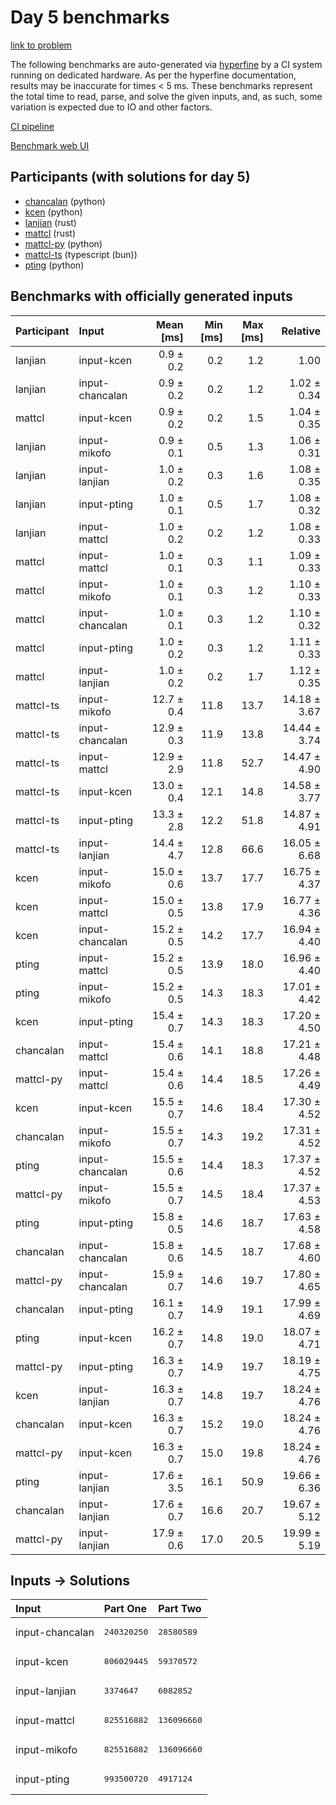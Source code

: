 # Day 5 benchmarks

[link to problem](https://adventofcode.com/2023/day/5)

The following benchmarks are auto-generated via
[hyperfine](https://github.com/sharkdp/hyperfine) by a CI system running on
dedicated hardware. As per the hyperfine documentation, results may be
inaccurate for times < 5 ms. These benchmarks represent the total time to read,
parse, and solve the given inputs, and, as such, some variation is expected due
to IO and other factors.

[CI pipeline](http://ci.papercode.net:8080/teams/main/pipelines/aoc2023)

[Benchmark web UI](https://aoc.ancalagon.black)


## Participants (with solutions for day 5)

- [chancalan](https://github.com/chancalan/aoc2023) (python)
- [kcen](https://github.com/kcen/aoc2023) (python)
- [lanjian](https://github.com/lanjian/aoc-2023) (rust)
- [mattcl](https://github.com/mattcl/aoc2023) (rust)
- [mattcl-py](https://github.com/mattcl/aoc2023-py) (python)
- [mattcl-ts](https://github.com/mattcl/aoc2023-js) (typescript (bun))
- [pting](https://github.com/pting/aoc2023) (python)


## Benchmarks with officially generated inputs

| Participant | Input | Mean [ms] | Min [ms] | Max [ms] | Relative |
|:---|:---|---:|---:|---:|---:|
| lanjian | input-kcen | 0.9 ± 0.2 | 0.2 | 1.2 | 1.00 |
| lanjian | input-chancalan | 0.9 ± 0.2 | 0.2 | 1.2 | 1.02 ± 0.34 |
| mattcl | input-kcen | 0.9 ± 0.2 | 0.2 | 1.5 | 1.04 ± 0.35 |
| lanjian | input-mikofo | 0.9 ± 0.1 | 0.5 | 1.3 | 1.06 ± 0.31 |
| lanjian | input-lanjian | 1.0 ± 0.2 | 0.3 | 1.6 | 1.08 ± 0.35 |
| lanjian | input-pting | 1.0 ± 0.1 | 0.5 | 1.7 | 1.08 ± 0.32 |
| lanjian | input-mattcl | 1.0 ± 0.2 | 0.2 | 1.2 | 1.08 ± 0.33 |
| mattcl | input-mattcl | 1.0 ± 0.1 | 0.3 | 1.1 | 1.09 ± 0.33 |
| mattcl | input-mikofo | 1.0 ± 0.1 | 0.3 | 1.2 | 1.10 ± 0.33 |
| mattcl | input-chancalan | 1.0 ± 0.1 | 0.3 | 1.2 | 1.10 ± 0.32 |
| mattcl | input-pting | 1.0 ± 0.2 | 0.3 | 1.2 | 1.11 ± 0.33 |
| mattcl | input-lanjian | 1.0 ± 0.2 | 0.2 | 1.7 | 1.12 ± 0.35 |
| mattcl-ts | input-mikofo | 12.7 ± 0.4 | 11.8 | 13.7 | 14.18 ± 3.67 |
| mattcl-ts | input-chancalan | 12.9 ± 0.3 | 11.9 | 13.8 | 14.44 ± 3.74 |
| mattcl-ts | input-mattcl | 12.9 ± 2.9 | 11.8 | 52.7 | 14.47 ± 4.90 |
| mattcl-ts | input-kcen | 13.0 ± 0.4 | 12.1 | 14.8 | 14.58 ± 3.77 |
| mattcl-ts | input-pting | 13.3 ± 2.8 | 12.2 | 51.8 | 14.87 ± 4.91 |
| mattcl-ts | input-lanjian | 14.4 ± 4.7 | 12.8 | 66.6 | 16.05 ± 6.68 |
| kcen | input-mikofo | 15.0 ± 0.6 | 13.7 | 17.7 | 16.75 ± 4.37 |
| kcen | input-mattcl | 15.0 ± 0.5 | 13.8 | 17.9 | 16.77 ± 4.36 |
| kcen | input-chancalan | 15.2 ± 0.5 | 14.2 | 17.7 | 16.94 ± 4.40 |
| pting | input-mattcl | 15.2 ± 0.5 | 13.9 | 18.0 | 16.96 ± 4.40 |
| pting | input-mikofo | 15.2 ± 0.5 | 14.3 | 18.3 | 17.01 ± 4.42 |
| kcen | input-pting | 15.4 ± 0.7 | 14.3 | 18.3 | 17.20 ± 4.50 |
| chancalan | input-mattcl | 15.4 ± 0.6 | 14.1 | 18.8 | 17.21 ± 4.48 |
| mattcl-py | input-mattcl | 15.4 ± 0.6 | 14.4 | 18.5 | 17.26 ± 4.49 |
| kcen | input-kcen | 15.5 ± 0.7 | 14.6 | 18.4 | 17.30 ± 4.52 |
| chancalan | input-mikofo | 15.5 ± 0.7 | 14.3 | 19.2 | 17.31 ± 4.52 |
| pting | input-chancalan | 15.5 ± 0.6 | 14.4 | 18.3 | 17.37 ± 4.52 |
| mattcl-py | input-mikofo | 15.5 ± 0.7 | 14.5 | 18.4 | 17.37 ± 4.53 |
| pting | input-pting | 15.8 ± 0.5 | 14.6 | 18.7 | 17.63 ± 4.58 |
| chancalan | input-chancalan | 15.8 ± 0.6 | 14.5 | 18.7 | 17.68 ± 4.60 |
| mattcl-py | input-chancalan | 15.9 ± 0.7 | 14.6 | 19.7 | 17.80 ± 4.65 |
| chancalan | input-pting | 16.1 ± 0.7 | 14.9 | 19.1 | 17.99 ± 4.69 |
| pting | input-kcen | 16.2 ± 0.7 | 14.8 | 19.0 | 18.07 ± 4.71 |
| mattcl-py | input-pting | 16.3 ± 0.7 | 14.9 | 19.7 | 18.19 ± 4.75 |
| kcen | input-lanjian | 16.3 ± 0.7 | 14.8 | 19.7 | 18.24 ± 4.76 |
| chancalan | input-kcen | 16.3 ± 0.7 | 15.2 | 19.0 | 18.24 ± 4.76 |
| mattcl-py | input-kcen | 16.3 ± 0.7 | 15.0 | 19.8 | 18.24 ± 4.76 |
| pting | input-lanjian | 17.6 ± 3.5 | 16.1 | 50.9 | 19.66 ± 6.36 |
| chancalan | input-lanjian | 17.6 ± 0.7 | 16.6 | 20.7 | 19.67 ± 5.12 |
| mattcl-py | input-lanjian | 17.9 ± 0.6 | 17.0 | 20.5 | 19.99 ± 5.19 |


## Inputs -> Solutions

| Input | Part One | Part Two |
|:---|:---|:---|
|input-chancalan|<pre>240320250</pre>|<pre>28580589</pre>|
|input-kcen|<pre>806029445</pre>|<pre>59370572</pre>|
|input-lanjian|<pre>3374647</pre>|<pre>6082852</pre>|
|input-mattcl|<pre>825516882</pre>|<pre>136096660</pre>|
|input-mikofo|<pre>825516882</pre>|<pre>136096660</pre>|
|input-pting|<pre>993500720</pre>|<pre>4917124</pre>|